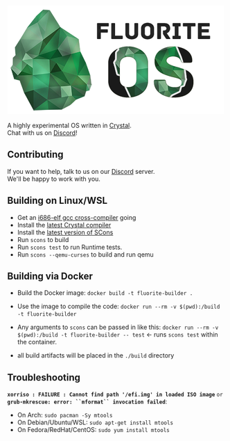 ![Fluorite Logo][logo_url]

A highly experimental OS written in [Crystal][crystal_home].   
Chat with us on [Discord][discord]!

## Contributing

If you want to help, talk to us on our [Discord][discord] server.  
We'll be happy to work with you.

## Building on Linux/WSL

- Get an [i686-elf gcc cross-compiler][cross_cc] going
- Install the [latest Crystal compiler][crystal_compiler]
- Install the [latest version of SCons][scons]
- Run `scons` to build
- Run `scons test` to run Runtime tests.
- Run `scons --qemu-curses` to build and run qemu

## Building via Docker

- Build the Docker image: `docker build -t fluorite-builder .`
- Use the image to compile the code: `docker run --rm -v $(pwd):/build -t fluorite-builder`
- Any arguments to `scons` can be passed in like this:
  `docker run --rm -v $(pwd):/build -t fluorite-builder -- test` <- runs `scons test` within the container.

- all build artifacts will be placed in the `./build` directory

## Troubleshooting

**`xorriso : FAILURE : Cannot find path '/efi.img' in loaded ISO image`** `or`   
**`grub-mkrescue: error: ``mformat`` invocation failed`**:

- On Arch: `sudo pacman -Sy mtools`
- On Debian/Ubuntu/WSL: `sudo apt-get install mtools`
- On Fedora/RedHat/CentOS: `sudo yum install mtools`

[logo_url]: logo.png
[cross_cc]: http://wiki.osdev.org/GCC_Cross-Compiler
[crystal_home]: https://crystal-lang.org
[crystal_compiler]: https://crystal-lang.org/docs/installation/index.html
[discord]: https://discord.gg/nmESdX8
[scons]: http://scons.org/
